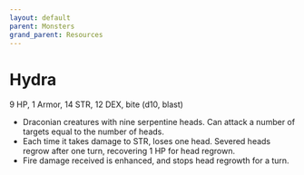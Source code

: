 ```yaml
---
layout: default
parent: Monsters
grand_parent: Resources
---
```


# Hydra

9 HP, 1 Armor, 14 STR, 12 DEX, bite (d10, blast)

- Draconian creatures with nine serpentine heads. Can attack a number of targets equal to the number of heads.
- Each time it takes damage to STR, loses one head. Severed heads regrow after one turn, recovering 1 HP for head regrown.
- Fire damage received is enhanced, and stops head regrowth for a turn.


